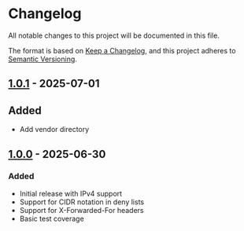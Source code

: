 # Changelog

All notable changes to this project will be documented in this file.

The format is based on [Keep a Changelog](https://keepachangelog.com/en/1.0.0/),
and this project adheres to [Semantic Versioning](https://semver.org/spec/v2.0.0.html).

## [1.0.1] - 2025-07-01

## Added
- Add vendor directory

[1.0.1]: https://github.com/developmentaid-org/denyIP/releases/tag/v1.0.1


## [1.0.0] - 2025-06-30

### Added
- Initial release with IPv4 support
- Support for CIDR notation in deny lists
- Support for X-Forwarded-For headers
- Basic test coverage

[1.0.0]: https://github.com/developmentaid-org/denyIP/releases/tag/v1.0.0 

